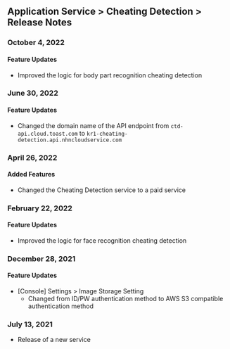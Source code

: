 ## Application Service > Cheating Detection > Release Notes

### October 4, 2022

#### Feature Updates

* Improved the logic for body part recognition cheating detection

### June 30, 2022

#### Feature Updates

* Changed the domain name of the API endpoint from `ctd-api.cloud.toast.com` to `kr1-cheating-detection.api.nhncloudservice.com`

### April 26, 2022

#### Added Features

* Changed the Cheating Detection service to a paid service

### February 22, 2022

#### Feature Updates

* Improved the logic for face recognition cheating detection

### December 28, 2021

#### Feature Updates

* [Console] Settings > Image Storage Setting
	* Changed from ID/PW authentication method to AWS S3 compatible authentication method

### July 13, 2021

* Release of a new service

